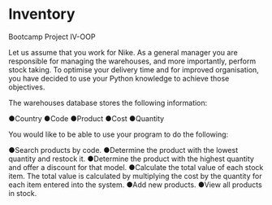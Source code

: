 # Inventory

Bootcamp Project IV-OOP

Let us assume that you work for Nike. As a general manager you are responsible for managing the warehouses, and more importantly, 
perform stock taking. To optimise your delivery time and for improved organisation, you have decided to use your Python knowledge to 
achieve those objectives.

The warehouses database stores the following information: 

●Country 
●Code 
●Product 
●Cost 
●Quantity  

You would like to be able to use your program to do the following: 

●Search products by code. 
●Determine the product with the lowest quantity and restock it. 
●Determine the product with the highest quantity and offer a discount for that model. 
●Calculate the total value of each stock item. The total value is calculated by multiplying the cost by the quantity for each item entered 
into the system.
●Add new products.
●View all products in stock.

